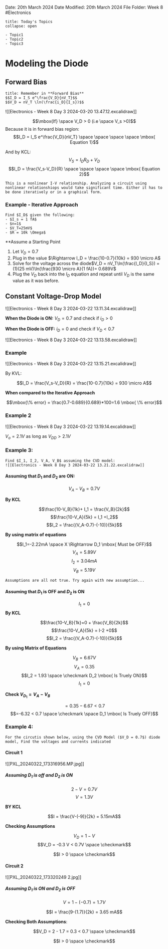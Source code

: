 Date: 20th March 2024
Date Modified: 20th March 2024
File Folder: Week 8
#Electronics

```ad-abstract
title: Today's Topics
collapse: open

- Topic1
- Topic2
- Topic3

```

# Modeling the Diode

## Forward Bias

```ad-note
title: Remember in **Forward Bias**
$$I_D = I_S e^\frac{V_D}{nV_T}$$
$$V_D = nV_T \ln(\frac{i_D}{I_s})$$
```

![[Electronics - Week 8 Day 3 2024-03-20 13.47.12.excalidraw]]

$$\mbox{If} \space V_D > 0 (i.e \space V_s >0)$$
Because it is in forward bias region:
$$I_D = I_S e^\frac{V_D}{nV_T} \space \space \space \space \mbox{ Equation 1}$$

And by KCL:
$$V_S = I_DR_D + V_D$$
$$I_D = \frac{V_s-V_D}{R} \space \space \space \space \mbox{ Equation 2}$$

```ad-note
This is a nonlinear I-V relationship. Analyzing a circuit using nonlinear relationshiops would take significant time. Either it has to be done iteratively or in a graphical form.
```

### Example - Iterative Approach

```ad-question
Find $I_D$ given the following:
- $I_s = 1 fA$
- $n=1$
- $V_T=25mV$
- $R = 10k \Omega$
```

**Assume a Starting Point

1. Let $V_D = 0.7$
2. Plug in the value $\Rightarrow I_D = \frac{10-0.7}{10k} = 930 \micro A$
3. Solve for the voltage across the diode$V_D = nV_T\ln(\frac{I_D}{I_S}) =(1)(25 mV)\ln(\frac{930 \micro A}{1 fA})= 0.689V$
4. Plug the $V_D$ back into the $I_D$ equation and repeat until $V_D$ is the same value as it was before.

## Constant Voltage-Drop Model

![[Electronics - Week 8 Day 3 2024-03-22 13.11.34.excalidraw]]

**When the Diode is ON:** $V_D = 0.7$ and check if $i_D > 0$

**When the Diode is OFF:** $i_D = 0$ and check if $V_D < 0.7$

![[Electronics - Week 8 Day 3 2024-03-22 13.13.58.excalidraw]]

### Example

![[Electronics - Week 8 Day 3 2024-03-22 13.15.21.excalidraw]]

By KVL:

$$I_D = \frac{V_s-V_D}{R} = \frac{10-0.7}{10k} = 930 \micro A$$

**When compared to the Iterative Approach**

$$\mbox{\% error} = \frac{0.7-0.689}{0.689}*100=1.6 \mbox{ \% error}$$

### Example 2

![[Electronics - Week 8 Day 3 2024-03-22 13.19.14.excalidraw]]

$V_o = 2.1V$ as long as $V_{DD} > 2.1V$


### Example 3:

```ad-question
Find $I_1, I_2, V_A, V_B$ assuming the CVD model:
![[Electronics - Week 8 Day 3 2024-03-22 13.21.22.excalidraw]]
```

#### Assuming that $D_1$ and $D_2$ are ON:

$$V_A-V_B = 0.7 V$$

**By KCL**

$$\frac{10-V_B}{1k}+ I_1 = \frac{V_B}{2k}$$
$$\frac{10-V_A}{5k} = I_1 +I_2$$
$$I_2 = \frac{(V_A-0.7)-(-10)}{5k}$$

**By using matrix of equations**

$$I_1=-2.22mA \space X \Rightarrow D_1 \mbox{ Must be OFF}$$
$$V_A =5.89V$$
$$I_2 = 3.04mA$$
$$V_B = 5.19V$$
```ad-warning
Assumptions are all not true. Try again with new assumption...
```
#### Assuming that $D_1$ is OFF and $D_2$ is ON

$$I_1 =0$$
**By KCL**

$$\frac{10-V_B}{1k}=0 + \frac{V_B}{2k}$$
$$\frac{10-V_A}{5k} = I-2 +0$$
$$I_2 = \frac{(V_A-0.7)-(-10)}{5k}$$

**By using Matrix of Equations**

$$V_B = 6.67V$$
$$V_A = 0.35$$
$$I_2 = 1.93 \space \checkmark D_2 \mbox{ Is Truely ON}$$
$$I_1 = 0$$

**Check $V_{D_1} = V_A-V_B$**

$$=0.35 - 6.67 < 0.7$$
$$=-6.32 < 0.7 \space \checkmark \space D_1 \mbox{ Is Truely OFF}$$

### Example 4:

```ad-question
For the circutis shown below, using the CVD Model ($V_D = 0.7$) diode model, Find the voltages and currents indicated
```

#### Circuit 1

![[PXL_20240322_173316956.MP.jpg]]

##### Assuming $D_1$ is off and $D_2$ is ON

$$2 - V = 0.7 V$$
$$V = 1.3 V$$

**BY KCL**

$$I = \frac{V-(-9)}{2k} = 5.15mA$$

**Checking Assumptions**

$$V_D = 1 - V$$
$$V_D = -0.3 V < 0.7V \space \checkmark$$

$$I > 0 \space \checkmark$$

#### Circuit 2


![[PXL_20240322_173320249 2.jpg]]

##### Assuming $D_1$ is ON and $D_2$ is OFF

$$V = 1 -(-0.7) = 1.7V$$

$$I = \frac{9-(1.7)}{2k} = 3.65 mA$$

**Checking Both Assumptions**:

$$V_D = 2 - 1.7 = 0.3 < 0.7 \space \checkmark$$

$$I > 0 \space \checkmark$$